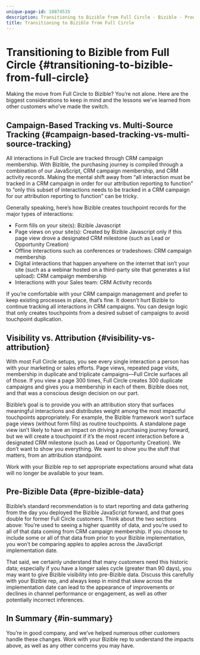 ```yaml
---
unique-page-id: 18874535
description: Transitioning to Bizible from Full Circle - Bizible - Product Documentation
title: Transitioning to Bizible from Full Circle
---
```


# Transitioning to Bizible from Full Circle {#transitioning-to-bizible-from-full-circle}

Making the move from Full Circle to Bizible? You’re not alone. Here are the biggest considerations to keep in mind and the lessons we’ve learned from other customers who’ve made the switch.

## Campaign-Based Tracking vs. Multi-Source Tracking {#campaign-based-tracking-vs-multi-source-tracking}

All interactions in Full Circle are tracked through CRM campaign membership. With Bizible, the purchasing journey is compiled through a combination of our JavaScript, CRM campaign membership, and CRM activity records. Making the mental shift away from “all interaction must be tracked in a CRM campaign in order for our attribution reporting to function” to “only this subset of interactions needs to be tracked in a CRM campaign for our attribution reporting to function” can be tricky.

Generally speaking, here’s how Bizible creates touchpoint records for the major types of interactions:

* Form fills on your site(s): Bizible Javascript
* Page views on your site(s): Created by Bizible Javascript only if this page view drove a designated CRM milestone (such as Lead or Opportunity Creation)
* Offline interactions such as conferences or tradeshows: CRM campaign membership
* Digital interactions that happen anywhere on the internet that isn’t your site (such as a webinar hosted on a third-party site that generates a list upload): CRM campaign membership
* Interactions with your Sales team: CRM Activity records

If you’re comfortable with your CRM campaign management and prefer to keep existing processes in place, that’s fine. It doesn’t hurt Bizible to continue tracking all interactions in CRM campaigns. You can design logic that only creates touchpoints from a desired subset of campaigns to avoid touchpoint duplication.

## Visibility vs. Attribution {#visibility-vs-attribution}

With most Full Circle setups, you see every single interaction a person has with your marketing or sales efforts. Page views, repeated page visits, membership in duplicate and triplicate campaigns—Full Circle surfaces all of those. If you view a page 300 times, Full Circle creates 300 duplicate campaigns and gives you a membership in each of them. Bizible does not, and that was a conscious design decision on our part.

Bizible’s goal is to provide you with an attribution story that surfaces meaningful interactions and distributes weight among the most impactful touchpoints appropriately. For example, the Bizible framework won’t surface page views (without form fills) as routine touchpoints. A standalone page view isn’t likely to have an impact on driving a purchasing journey forward, but we will create a touchpoint if it’s the most recent interaction before a designated CRM milestone (such as Lead or Opportunity Creation). We don’t want to show you everything. We want to show you the stuff that matters, from an attribution standpoint.

Work with your Bizible rep to set appropriate expectations around what data will no longer be available to your team.

## Pre-Bizible Data {#pre-bizible-data}

Bizible’s standard recommendation is to start reporting and data gathering from the day you deployed the Bizible JavaScript forward, and that goes double for former Full Circle customers. Think about the two sections above: You’re used to seeing a higher quantity of data, and you’re used to all of that data coming from CRM campaign membership. If you choose to include some or all of that data from prior to your Bizible implementation, you won’t be comparing apples to apples across the JavaScript implementation date.

That said, we certainly understand that many customers need this historic data; especially if you have a longer sales cycle (greater than 90 days), you may want to give Bizible visibility into pre-Bizible data. Discuss this carefully with your Bizible rep, and always keep in mind that skew across the implementation date can lead to the appearance of improvements or declines in channel performance or engagement, as well as other potentially incorrect inferences.

## In Summary {#in-summary}

You’re in good company, and we’ve helped numerous other customers handle these changes. Work with your Bizible rep to understand the impacts above, as well as any other concerns you may have.

